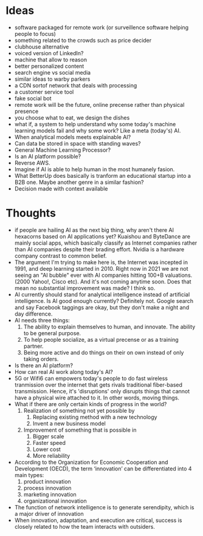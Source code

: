 # Ideas

- software packaged for remote work (or surveillence software helping people to focus)
- something related to the crowds such as price decider
- clubhouse alternative
- voiced version of LinkedIn?
- machine that allow to reason
- better personalized content
- search engine vs social media
- similar ideas to warby parkers
- a CDN sortof network that deals with processing
- a customer service tool
- fake social bot
- remote work will be the future, online precense rather than physical presence
- you choose what to eat, we design the dishes
- what if, a system to help understand why some today's machine learning models fail and why some work? Like a meta (today's) AI.
- When analytical models meets explainable AI?
- Can data be stored in space with standing waves?
- General Machine Learning Processor?
- Is an AI platform possible?
- Reverse AWS.
- Imagine if AI is able to help human in the most humanely fasion.
- What BetterUp does basically is tranform an educational startup into a B2B one. Maybe another genre in a similar fashion?
- Decision made with context available

# Thoughts

- if people are hailing AI as the next big thing, why aren't there AI hexacorns based on AI applications yet? Kuaishou and ByteDance are mainly social apps, which basically classify as Internet companies rather than AI companies despite their brading effort. Nvidia is a hardware company contrast to common belief.
- The argument I'm trying to make here is, the Internet was incepted in 1991, and deep learning started in 2010. Right now in 2021 we are not seeing an "AI bubble" ever with AI companies hitting 100+B valuations. (2000 Yahoo!, Cisco etc). And it's not coming anytime soon. Does that mean no substantial improvement was made? I think so.
- AI currently should stand for analytical intelligence instead of artificial intelligence. Is AI good enough currently? Definitely not. Google search and say Facebook taggings are okay, but they don't make a night and day difference.
- AI needs three things:
    1. The ability to explain themselves to human, and innovate. The ability to be general purpose.
    2. To help people socialize, as a virtual precense or as a training partner.
    3. Being more active and do things on their on own instead of only taking orders.
- Is there an AI platform?
- How can real AI work along today's AI?
- 5G or Wifi6 can empowers today's people to do fast wireless tranmission over the internet that gets rivals traditional fiber-based transmission. Hence, it's 'disruptions' only disrupts things that cannot have a physical wire attached to it. In other words, moving things.
- What if there are only certain kinds of progress in the world?
    1. Realization of something not yet possible by
        1. Replacing existing method with a new technology
        2. Invent a new business model
    2. Improvement of something that is possible in
        1. Bigger scale
        2. Faster speed
        3. Lower cost
        4. More reliability
- According to the Organization for Economic Cooperation and Development (OECD), the term ‘innovation’ can be differentiated into 4 main types:
    1.  product innovation
    2.  process innovation
    3.  marketing innovation
    4.  organizational innovation
- The function of network intelligence is to generate serendipity, which is a major driver of innovation
- When innovation, adaptation, and execution are critical, success is closely related to how the team interacts with outsiders.
